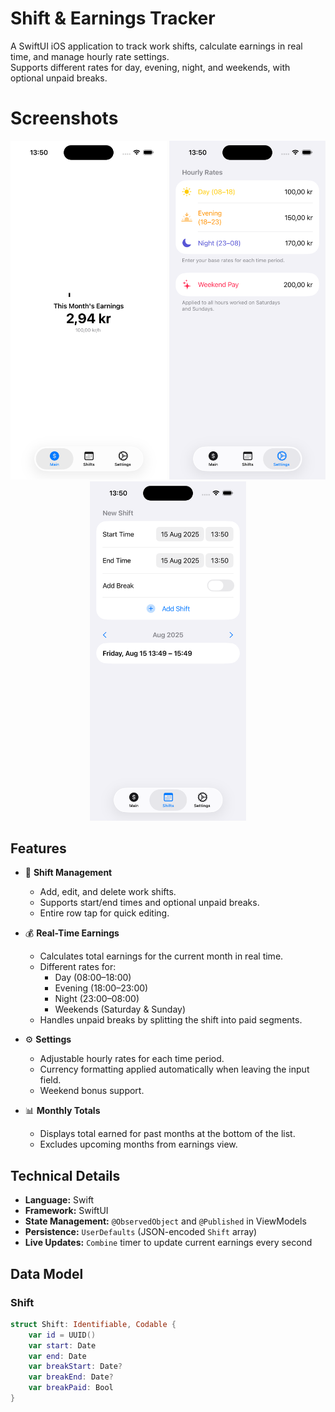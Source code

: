 # Shift & Earnings Tracker

A SwiftUI iOS application to track work shifts, calculate earnings in real time, and manage hourly rate settings.  
Supports different rates for day, evening, night, and weekends, with optional unpaid breaks.

# Screenshots

<p align="center">
  <img src="./Main.png" alt="Main" width="250"/>
  <img src="./Settings.png" alt="Settings" width="250"/>
  <img src="./Shift.png" alt="Shifts" width="250"/>
</p>


## Features

- 📅 **Shift Management**
  - Add, edit, and delete work shifts.
  - Supports start/end times and optional unpaid breaks.
  - Entire row tap for quick editing.
  
- 💰 **Real-Time Earnings**
  - Calculates total earnings for the current month in real time.
  - Different rates for:
    - Day (08:00–18:00)
    - Evening (18:00–23:00)
    - Night (23:00–08:00)
    - Weekends (Saturday & Sunday)
  - Handles unpaid breaks by splitting the shift into paid segments.

- ⚙ **Settings**
  - Adjustable hourly rates for each time period.
  - Currency formatting applied automatically when leaving the input field.
  - Weekend bonus support.

- 📊 **Monthly Totals**
  - Displays total earned for past months at the bottom of the list.
  - Excludes upcoming months from earnings view.

## Technical Details

- **Language:** Swift
- **Framework:** SwiftUI
- **State Management:** `@ObservedObject` and `@Published` in ViewModels
- **Persistence:** `UserDefaults` (JSON-encoded `Shift` array)
- **Live Updates:** `Combine` timer to update current earnings every second

## Data Model

### Shift
```swift
struct Shift: Identifiable, Codable {
    var id = UUID()
    var start: Date
    var end: Date
    var breakStart: Date?
    var breakEnd: Date?
    var breakPaid: Bool
}
